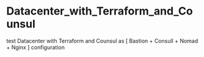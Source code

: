 # Datacenter_with_Terraform_and_Counsul
test
Datacenter with Terraform and Counsul as [ Bastion + Consull + Nomad + Nginx ] configuration
